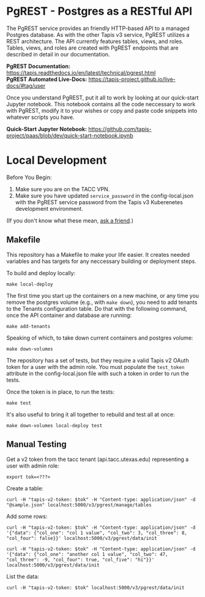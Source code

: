 PgREST - Postgres as a RESTful API
========================================
The PgREST service provides an friendly HTTP-based API to a managed Postgres database. As with the other Tapis v3 service, PgREST utilizes a REST architecture. The API currently features tables, views, and roles. Tables, views, and roles are created with PgREST endpoints that are described in detail in our documentation.
  
**PgREST Documentation:** https://tapis.readthedocs.io/en/latest/technical/pgrest.html  
**PgREST Automated Live-Docs:** https://tapis-project.github.io/live-docs/#tag/user

Once you understand PgREST, put it all to work by looking at our quick-start Jupyter notebook. This notebook contains all the code neccessary to work with PgREST, modify it to your wishes or copy and paste code snippets into whatever scripts you have.

**Quick-Start Jupyter Notebook:** https://github.com/tapis-project/paas/blob/dev/quick-start-notebook.ipynb


Local Development
=================
Before You Begin:
1. Make sure you are on the TACC VPN.
2. Make sure you have updated ``service_password`` in the config-local.json with the PgREST
service password from the Tapis v3 Kuberenetes development environment. 
   
(If you don't know what these mean, [ask a friend](https://tacc-cloud.slack.com).) 


Makefile
--------
This repository has a Makefile to make your life easier. It creates needed variables and has
targets for any neccessary building or deployment steps.

To build and deploy locally:  
```
make local-deploy
```
The first time you start up the containers on a new machine, or any time you remove the
postgres volume (e.g., with `make down`), you need to add tenants to the Tenants configuration
table. Do that with the following command, once the API container and database are running:
```
make add-tenants
```

Speaking of which, to take down current containers and postgres volume:  
```
make down-volumes
```

The repository has a set of tests, but they require a valid Tapis v2 OAuth token for a user
with the admin role. You must populate the ``test_token`` attribute in the config-local.json file
with such a token in order to run the tests.

Once the token is in place, to run the tests:  
```
make test
```

It's also useful to bring it all together to rebuild and test all at once:  
```
make down-volumes local-deploy test
```


Manual Testing
--------------
Get a v2 token from the tacc tenant (api.tacc.utexas.edu) representing a user with admin role:
```
export tok=<???>
```
Create a table:
```
curl -H "tapis-v2-token: $tok" -H "Content-type: application/json" -d "@sample.json" localhost:5000/v3/pgrest/manage/tables
```
Add some rows:
```
curl -H "tapis-v2-token: $tok" -H "Content-type: application/json" -d '{"data": {"col_one": "col 1 value", "col_two": 3, "col_three": 8, "col_four": false}}' localhost:5000/v3/pgrest/data/init

curl -H "tapis-v2-token: $tok" -H "Content-type: application/json" -d '{"data": {"col_one": "another col 1 value", "col_two": 47, "col_three": -9, "col_four": true, "col_five": "hi"}}' localhost:5000/v3/pgrest/data/init
```
List the data:
```
curl -H "tapis-v2-token: $tok" localhost:5000/v3/pgrest/data/init
```
